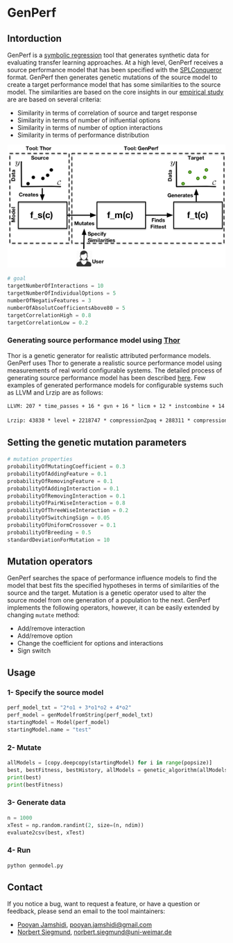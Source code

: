 # GenPerf

## Intorduction
GenPerf is a [symbolic regression](https://en.wikipedia.org/wiki/Symbolic_regression) tool that generates synthetic data for 
evaluating transfer learning approaches. At a high level, GenPerf receives 
a source performance model that has been specified with the 
[SPLConqueror](http://fosd.de/SPLConqueror) format. GenPerf then
generates genetic mutations of the source model to create a target 
performance model that has some similarities to the source model. 
The similarities are based on the core insights in our 
[empirical study](https://arxiv.org/abs/1709.02280) are are based on 
several criteria: 
* Similarity in terms of correlation of source and target response
* Similarity in terms of number of inlfuential options
* Similarity in terms of number of option interactions
* Similarity in terms of performance distribution

![GenPerf Architecture](https://github.com/pooyanjamshidi/GenPerf/blob/master/docs/architecture1.png)

```python
# goal
targetNumberOfInteractions = 10
targetNumberOfIndividualOptions = 5
numberOfNegativFeatures = 3
numberOfAbsolutCoefficientsAbove80 = 5
targetCorrelationHigh = 0.8
targetCorrelationLow = 0.2
``` 
   
### Generating source performance model using [Thor](https://github.com/se-passau/thor-avm/tree/master/Thor)

Thor is a genetic generator for realistic attributed performance models. 
GenPerf uses Thor to generate a realistic source performance model using 
measurements of real world configurable systems. The detailed process of generating 
source performance model has been described [here](https://github.com/se-passau/thor-avm/tree/master/Thor/Tutorial).
Few examples of generated performance models for configurable systems such as LLVM and Lrzip are as follows:

```xml
LLVM: 207 * time_passes + 16 * gvn + 16 * licm + 12 * instcombine + 14 * inline + 3,5 * time_passes * Num1 * Num2 + 5,5 * gvn * licm * Num1 * Num1 + -3,7 * instcombine * inline * Num2

Lrzip: 43838 * level + 2218747 * compressionZpaq + 288311 * compressionLrzip + 191662 * compressionBzip2 + 34718 * compressionGzip + 11946 * encryption + 6676 * compression + 3433850 * compressionZpaq * level9 + 836940 * compressionLrzip * level8 + 720098 * compressionLrzip * level7 + 3415670 * compressionZpaq * level8 + 485719 * compressionLrzip * level9 + -1597534 * compressionZpaq * level1 + -1597084 * compressionZpaq * level3 + -1596575 * compressionZpaq * level2 + 111344 * compressionGzip * level9 + 102375 * compressionGzip * level8 + 59973 * compressionGzip * level7 + -129840 * compressionLrzip * level2 + -128920 * compressionLrzip * level1 + 42831 * compressionGzip * level6 + 21313 * compressionGzip * level5 + -55078 * compressionLrzip * level3 + 43656 * compressionLrzip * level6 + -37020 * compressionBzip2 * level1 + 3,5 * Num1 * Num2 + 4 * Num3 + 5 * Num4 * Num4
```   


## Setting the genetic mutation parameters
```python
# mutation properties
probabilityOfMutatingCoefficient = 0.3
probabilityOfAddingFeature = 0.1
probabilityOfRemovingFeature = 0.1
probabilityOfAddingInteraction = 0.1
probabilityOfRemovingInteraction = 0.1
probabilityOfPairWiseInteraction = 0.8
probabilityOfThreeWiseInteraction = 0.2
probabilityOfSwitchingSign = 0.05
probabilityOfUniformCrossover = 0.1
probabilityOfBreeding = 0.5
standardDeviationForMutation = 10
```

## Mutation operators

GenPerf searches the space of performance influence models to find the model 
that best fits the specified hypotheses in terms of similarities of the source 
and the target. 
Mutation is a genetic operator used to alter the source model
from one generation of a population to the next. 
GenPerf implements the following operators, however, it can be easily extended
by changing `mutate` method:
* Add/remove interaction
* Add/remove option
* Change the coefficient for options and interactions 
* Sign switch


## Usage

### 1- Specify the source model

```python
perf_model_txt = "2*o1 + 3*o1*o2 + 4*o2"
perf_model = genModelfromString(perf_model_txt)
startingModel = Model(perf_model)
startingModel.name = "test"
```

### 2- Mutate

```python
allModels = [copy.deepcopy(startingModel) for i in range(popsize)]
best, bestFitness, bestHistory, allModels = genetic_algorithm(allModels, startingModel, numberIterations)
print(best)
print(bestFitness)
```

### 3- Generate data

```python
n = 1000
xTest = np.random.randint(2, size=(n, ndim))
evaluate2csv(best, xTest)
```

### 4- Run

```python
python genmodel.py
```

## Contact

If you notice a bug, want to request a feature, or have a question or feedback, please send an email to the tool maintainers:

* [Pooyan Jamshidi](https://github.com/pooyanjamshidi), pooyan.jamshidi@gmail.com
* [Norbert Siegmund](https://github.com/nsiegmun), norbert.siegmund@uni-weimar.de